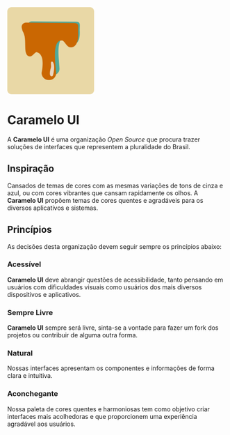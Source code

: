 
<img src="./public/logo.svg" width="200px" />

# Caramelo UI

A **Caramelo UI** é uma organização *Open Source* que procura trazer
soluções de interfaces que representem a pluralidade do Brasil. 

## Inspiração

Cansados de temas de cores com as mesmas variações de tons de cinza e azul, ou com cores vibrantes que cansam rapidamente os olhos. A **Caramelo UI** propõem temas de cores quentes e agradáveis para os diversos aplicativos e sistemas.

## Princípios

As decisões desta organização devem seguir sempre os princípios abaixo:

### Acessível

**Caramelo UI** deve abrangir questões de acessibilidade, tanto pensando em usuários com dificuldades visuais como usuários dos mais diversos dispositivos e aplicativos.

### Sempre Livre

**Caramelo UI** sempre será livre, sinta-se a vontade para fazer um fork dos projetos ou contribuir de alguma outra forma.

### Natural

Nossas interfaces apresentam os componentes e informações de forma clara e intuitiva.

### Aconchegante

Nossa paleta de cores quentes e harmoniosas tem como objetivo criar interfaces mais acolhedoras e que proporcionem uma experiência agradável aos usuários.